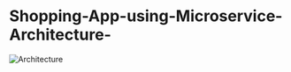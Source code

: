 # Shopping-App-using-Microservice-Architecture-

![Architecture](https://user-images.githubusercontent.com/62830716/235791061-5069012f-4c99-43af-a51f-2db93d7dec4d.png)
